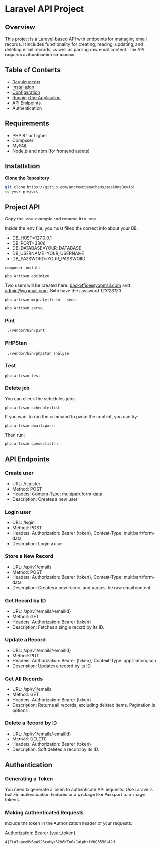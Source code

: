 # Laravel API Project

## Overview

This project is a Laravel-based API with endpoints for managing email records. It includes functionality for creating, reading, updating, and deleting email records, as well as parsing raw email content. The API requires authentication for access.

## Table of Contents

-   [Requirements](#requirements)
-   [Installation](#installation)
-   [Configuration](#configuration)
-   [Running the Application](#running-the-application)
-   [API Endpoints](#api-endpoints)
-   [Authentication](#authentication)

## Requirements

-   PHP 8.1 or higher
-   Composer
-   MySQL
-   Node.js and npm (for frontend assets)

## Installation

**Clone the Repository**

```bash
git clone https://github.com/andreattamatheus/peakOneDevApi
cd your-project
```

## Project API

Copy the .env-example and rename it to .env

Inside the .env file, you must filled the correct info about your DB.

-   DB_HOST=127.0.0.1
-   DB_PORT=3306
-   DB_DATABASE=YOUR_DATABASE
-   DB_USERNAME=YOUR_USERNAME
-   DB_PASSWORD=YOUR_PASSWORD

```
composer install
```

```
php artisan optimize
```

Two users will be created here: backoffice@yopmail.com and admin@yopmail.com. Both have the password _123123123_

```
php artisan migrate:fresh --seed
```

```
php artisan serve
```

### Pint

```
 ./vendor/bin/pint
```

### PHPStan

```
 ./vendor/bin/phpstan analyse
```

### Test

```
php artisan test
```

### Delete job

You can check the schedules jobs:

```
php artisan schedule:list
```

If you want to run the command to parse the content, you can try:

```
php artisan email:parse
```

Then run:

```
php artisan queue:listen
```

## API Endpoints

### Create user

-   URL: /register
-   Method: POST
-   Headers: Content-Type: multipart/form-data
-   Description: Creates a new user

### Login user

-   URL: /login
-   Method: POST
-   Headers: Authorization: Bearer {token}, Content-Type: multipart/form-data
-   Description: Login a user

### Store a New Record

-   URL: /api/v1/emails
-   Method: POST
-   Headers: Authorization: Bearer {token}, Content-Type: multipart/form-data
-   Description: Creates a new record and parses the raw email content.

### Get Record by ID

-   URL: /api/v1/emails/{emailId}
-   Method: GET
-   Headers: Authorization: Bearer {token}
-   Description: Fetches a single record by its ID.

### Update a Record

-   URL: /api/v1/emails/{emailId}
-   Method: PUT
-   Headers: Authorization: Bearer {token}, Content-Type: application/json
-   Description: Updates a record by its ID.

### Get All Records

-   URL: /api/v1/emails
-   Method: GET
-   Headers: Authorization: Bearer {token}
-   Description: Returns all records, excluding deleted items. Pagination is optional.

### Delete a Record by ID

-   URL: /api/v1/emails/{emailId}
-   Method: DELETE
-   Headers: Authorization: Bearer {token}
-   Description: Soft deletes a record by its ID.

## Authentication

### Generating a Token

You need to generate a token to authenticate API requests. Use Laravel’s built-in authentication features or a package like Passport to manage tokens.

### Making Authenticated Requests

Include the token in the Authorization header of your requests:

Authorization: Bearer {your_token}

```
4|FtA7npeqHV6pA926caMyK62V6KTu0xJaLphzfVUQ3550142d
```
